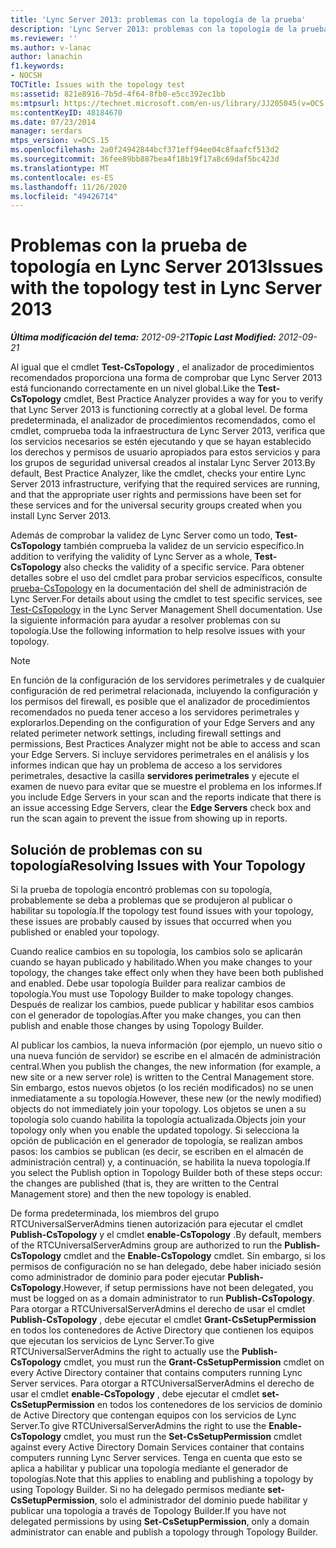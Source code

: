 ```yaml
---
title: 'Lync Server 2013: problemas con la topología de la prueba'
description: 'Lync Server 2013: problemas con la topología de la prueba.'
ms.reviewer: ''
ms.author: v-lanac
author: lanachin
f1.keywords:
- NOCSH
TOCTitle: Issues with the topology test
ms:assetid: 821e8916-7b5d-4f64-8fb0-e5cc392ec1bb
ms:mtpsurl: https://technet.microsoft.com/en-us/library/JJ205045(v=OCS.15)
ms:contentKeyID: 48184670
ms.date: 07/23/2014
manager: serdars
mtps_version: v=OCS.15
ms.openlocfilehash: 2a0f24942844bcf371eff94ee04c8faafcf513d2
ms.sourcegitcommit: 36fee89bb887bea4f18b19f17a8c69daf5bc423d
ms.translationtype: MT
ms.contentlocale: es-ES
ms.lasthandoff: 11/26/2020
ms.locfileid: "49426714"
---
```

# <a name="issues-with-the-topology-test-in-lync-server-2013"></a><span data-ttu-id="6725c-103">Problemas con la prueba de topología en Lync Server 2013</span><span class="sxs-lookup"><span data-stu-id="6725c-103">Issues with the topology test in Lync Server 2013</span></span>

<div data-xmlns="http://www.w3.org/1999/xhtml">

<div class="topic" data-xmlns="http://www.w3.org/1999/xhtml" data-msxsl="urn:schemas-microsoft-com:xslt" data-cs="https://msdn.microsoft.com/">

<div data-asp="https://msdn2.microsoft.com/asp">



</div>

<div id="mainSection">

<div id="mainBody"><span data-ttu-id="6725c-104">

<span> </span></span><span class="sxs-lookup"><span data-stu-id="6725c-104">

<span> </span></span></span>

<span data-ttu-id="6725c-105">_**Última modificación del tema:** 2012-09-21_</span><span class="sxs-lookup"><span data-stu-id="6725c-105">_**Topic Last Modified:** 2012-09-21_</span></span>

<span data-ttu-id="6725c-106">Al igual que el cmdlet **Test-CsTopology** , el analizador de procedimientos recomendados proporciona una forma de comprobar que Lync Server 2013 está funcionando correctamente en un nivel global.</span><span class="sxs-lookup"><span data-stu-id="6725c-106">Like the **Test-CsTopology** cmdlet, Best Practice Analyzer provides a way for you to verify that Lync Server 2013 is functioning correctly at a global level.</span></span> <span data-ttu-id="6725c-107">De forma predeterminada, el analizador de procedimientos recomendados, como el cmdlet, comprueba toda la infraestructura de Lync Server 2013, verifica que los servicios necesarios se estén ejecutando y que se hayan establecido los derechos y permisos de usuario apropiados para estos servicios y para los grupos de seguridad universal creados al instalar Lync Server 2013.</span><span class="sxs-lookup"><span data-stu-id="6725c-107">By default, Best Practice Analyzer, like the cmdlet, checks your entire Lync Server 2013 infrastructure, verifying that the required services are running, and that the appropriate user rights and permissions have been set for these services and for the universal security groups created when you install Lync Server 2013.</span></span>

<span data-ttu-id="6725c-108">Además de comprobar la validez de Lync Server como un todo, **Test-CsTopology** también comprueba la validez de un servicio específico.</span><span class="sxs-lookup"><span data-stu-id="6725c-108">In addition to verifying the validity of Lync Server as a whole, **Test-CsTopology** also checks the validity of a specific service.</span></span> <span data-ttu-id="6725c-109">Para obtener detalles sobre el uso del cmdlet para probar servicios específicos, consulte [prueba-CsTopology](https://docs.microsoft.com/powershell/module/skype/Test-CsTopology) en la documentación del shell de administración de Lync Server.</span><span class="sxs-lookup"><span data-stu-id="6725c-109">For details about using the cmdlet to test specific services, see [Test-CsTopology](https://docs.microsoft.com/powershell/module/skype/Test-CsTopology) in the Lync Server Management Shell documentation.</span></span> <span data-ttu-id="6725c-110">Use la siguiente información para ayudar a resolver problemas con su topología.</span><span class="sxs-lookup"><span data-stu-id="6725c-110">Use the following information to help resolve issues with your topology.</span></span>

<div>


> [!NOTE]  
> <span data-ttu-id="6725c-111">En función de la configuración de los servidores perimetrales y de cualquier configuración de red perimetral relacionada, incluyendo la configuración y los permisos del firewall, es posible que el analizador de procedimientos recomendados no pueda tener acceso a los servidores perimetrales y explorarlos.</span><span class="sxs-lookup"><span data-stu-id="6725c-111">Depending on the configuration of your Edge Servers and any related perimeter network settings, including firewall settings and permissions, Best Practices Analyzer might not be able to access and scan your Edge Servers.</span></span> <span data-ttu-id="6725c-112">Si incluye servidores perimetrales en el análisis y los informes indican que hay un problema de acceso a los servidores perimetrales, desactive la casilla <STRONG>servidores perimetrales</STRONG> y ejecute el examen de nuevo para evitar que se muestre el problema en los informes.</span><span class="sxs-lookup"><span data-stu-id="6725c-112">If you include Edge Servers in your scan and the reports indicate that there is an issue accessing Edge Servers, clear the <STRONG>Edge Servers</STRONG> check box and run the scan again to prevent the issue from showing up in reports.</span></span>



</div>

<div>

## <a name="resolving-issues-with-your-topology"></a><span data-ttu-id="6725c-113">Solución de problemas con su topología</span><span class="sxs-lookup"><span data-stu-id="6725c-113">Resolving Issues with Your Topology</span></span>

<span data-ttu-id="6725c-114">Si la prueba de topología encontró problemas con su topología, probablemente se deba a problemas que se produjeron al publicar o habilitar su topología.</span><span class="sxs-lookup"><span data-stu-id="6725c-114">If the topology test found issues with your topology, these issues are probably caused by issues that occurred when you published or enabled your topology.</span></span>

<span data-ttu-id="6725c-115">Cuando realice cambios en su topología, los cambios solo se aplicarán cuando se hayan publicado y habilitado.</span><span class="sxs-lookup"><span data-stu-id="6725c-115">When you make changes to your topology, the changes take effect only when they have been both published and enabled.</span></span> <span data-ttu-id="6725c-116">Debe usar topología Builder para realizar cambios de topología.</span><span class="sxs-lookup"><span data-stu-id="6725c-116">You must use Topology Builder to make topology changes.</span></span> <span data-ttu-id="6725c-117">Después de realizar los cambios, puede publicar y habilitar esos cambios con el generador de topologías.</span><span class="sxs-lookup"><span data-stu-id="6725c-117">After you make changes, you can then publish and enable those changes by using Topology Builder.</span></span>

<span data-ttu-id="6725c-118">Al publicar los cambios, la nueva información (por ejemplo, un nuevo sitio o una nueva función de servidor) se escribe en el almacén de administración central.</span><span class="sxs-lookup"><span data-stu-id="6725c-118">When you publish the changes, the new information (for example, a new site or a new server role) is written to the Central Management store.</span></span> <span data-ttu-id="6725c-119">Sin embargo, estos nuevos objetos (o los recién modificados) no se unen inmediatamente a su topología.</span><span class="sxs-lookup"><span data-stu-id="6725c-119">However, these new (or the newly modified) objects do not immediately join your topology.</span></span> <span data-ttu-id="6725c-120">Los objetos se unen a su topología solo cuando habilita la topología actualizada.</span><span class="sxs-lookup"><span data-stu-id="6725c-120">Objects join your topology only when you enable the updated topology.</span></span> <span data-ttu-id="6725c-121">Si selecciona la opción de publicación en el generador de topología, se realizan ambos pasos: los cambios se publican (es decir, se escriben en el almacén de administración central) y, a continuación, se habilita la nueva topología.</span><span class="sxs-lookup"><span data-stu-id="6725c-121">If you select the Publish option in Topology Builder both of these steps occur: the changes are published (that is, they are written to the Central Management store) and then the new topology is enabled.</span></span>

<span data-ttu-id="6725c-122">De forma predeterminada, los miembros del grupo RTCUniversalServerAdmins tienen autorización para ejecutar el cmdlet **Publish-CsTopology** y el cmdlet **enable-CsTopology** .</span><span class="sxs-lookup"><span data-stu-id="6725c-122">By default, members of the RTCUniversalServerAdmins group are authorized to run the **Publish-CsTopology** cmdlet and the **Enable-CsTopology** cmdlet.</span></span> <span data-ttu-id="6725c-123">Sin embargo, si los permisos de configuración no se han delegado, debe haber iniciado sesión como administrador de dominio para poder ejecutar **Publish-CsTopology**.</span><span class="sxs-lookup"><span data-stu-id="6725c-123">However, if setup permissions have not been delegated, you must be logged on as a domain administrator to run **Publish-CsTopology**.</span></span> <span data-ttu-id="6725c-124">Para otorgar a RTCUniversalServerAdmins el derecho de usar el cmdlet **Publish-CsTopology** , debe ejecutar el cmdlet **Grant-CsSetupPermission** en todos los contenedores de Active Directory que contienen los equipos que ejecutan los servicios de Lync Server.</span><span class="sxs-lookup"><span data-stu-id="6725c-124">To give RTCUniversalServerAdmins the right to actually use the **Publish-CsTopology** cmdlet, you must run the **Grant-CsSetupPermission** cmdlet on every Active Directory container that contains computers running Lync Server services.</span></span> <span data-ttu-id="6725c-125">Para otorgar a RTCUniversalServerAdmins el derecho de usar el cmdlet **enable-CsTopology** , debe ejecutar el cmdlet **set-CsSetupPermission** en todos los contenedores de los servicios de dominio de Active Directory que contengan equipos con los servicios de Lync Server.</span><span class="sxs-lookup"><span data-stu-id="6725c-125">To give RTCUniversalServerAdmins the right to use the **Enable-CsTopology** cmdlet, you must run the **Set-CsSetupPermission** cmdlet against every Active Directory Domain Services container that contains computers running Lync Server services.</span></span> <span data-ttu-id="6725c-126">Tenga en cuenta que esto se aplica a habilitar y publicar una topología mediante el generador de topologías.</span><span class="sxs-lookup"><span data-stu-id="6725c-126">Note that this applies to enabling and publishing a topology by using Topology Builder.</span></span> <span data-ttu-id="6725c-127">Si no ha delegado permisos mediante **set-CsSetupPermission**, solo el administrador del dominio puede habilitar y publicar una topología a través de Topology Builder.</span><span class="sxs-lookup"><span data-stu-id="6725c-127">If you have not delegated permissions by using **Set-CsSetupPermission**, only a domain administrator can enable and publish a topology through Topology Builder.</span></span>

<span data-ttu-id="6725c-128"></div>

</div>

<span> </span>

</div>

</div>

</span><span class="sxs-lookup"><span data-stu-id="6725c-128"></div>

</div>

<span> </span>

</div>

</div>

</span></span></div>

